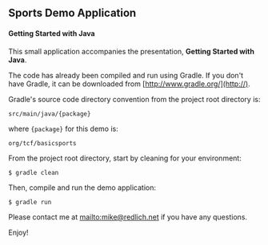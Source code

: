 ## Sports Demo Application

#### Getting Started with Java

This small application accompanies the presentation, **Getting Started with Java**.

The code has already been compiled and run using Gradle.  If you don't have Gradle, it can be downloaded from [http://www.gradle.org/](http://).

Gradle's source code directory convention from the project root directory is:

	src/main/java/{package}

where `{package}` for this demo is:

	org/tcf/basicsports

From the project root directory, start by cleaning for your environment:

	$ gradle clean

Then, compile and run the demo application:

	$ gradle run

Please contact me at [mailto:mike@redlich.net](http://) if you have any questions.

Enjoy!
